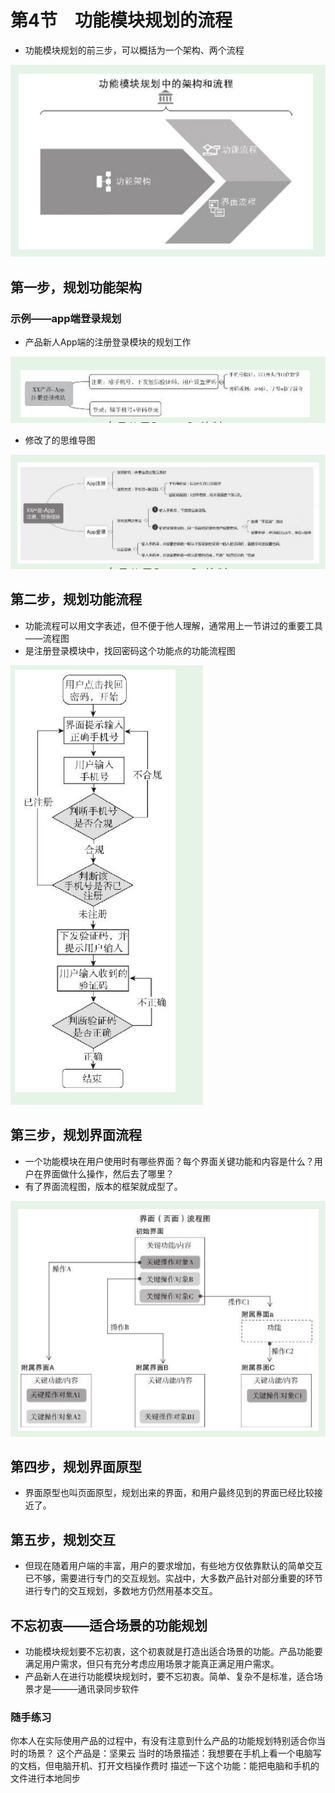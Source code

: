# 第4节　功能模块规划的流程

* 功能模块规划的前三步，可以概括为一个架构、两个流程

![image-20200318154913962](image-20200318154913962.png)

## 第一步，规划功能架构

### 示例——app端登录规划

* 产品新人App端的注册登录模块的规划工作

![image-20200318160414611](image-20200318160414611.png)

* 修改了的思维导图

![image-20200318160457716](image-20200318160457716.png)

## 第二步，规划功能流程

* 功能流程可以用文字表述，但不便于他人理解，通常用上一节讲过的重要工具——流程图
* 是注册登录模块中，找回密码这个功能点的功能流程图

![image-20200318161350289](image-20200318161350289.png)

## 第三步，规划界面流程

* 一个功能模块在用户使用时有哪些界面？每个界面关键功能和内容是什么？用户在界面做什么操作，然后去了哪里？
* 有了界面流程图，版本的框架就成型了。

![image-20200318161437186](image-20200318161437186.png)

## 第四步，规划界面原型

* 界面原型也叫页面原型，规划出来的界面，和用户最终见到的界面已经比较接近了。

## 第五步，规划交互

* 但现在随着用户端的丰富，用户的要求增加，有些地方仅依靠默认的简单交互已不够，需要进行专门的交互规划。实战中，大多数产品针对部分重要的环节进行专门的交互规划，多数地方仍然用基本交互。

## 不忘初衷——适合场景的功能规划

* 功能模块规划要不忘初衷，这个初衷就是打造出适合场景的功能。产品功能要满足用户需求，但只有充分考虑应用场景才能真正满足用户需求。
* 产品新人在进行功能模块规划时，要不忘初衷。简单、复杂不是标准，适合场景才是———通讯录同步软件

### 随手练习
你本人在实际使用产品的过程中，有没有注意到什么产品的功能规划特别适合你当时的场景？
这个产品是：坚果云
当时的场景描述：我想要在手机上看一个电脑写的文档，但电脑开机、打开文档操作费时
描述一下这个功能：能把电脑和手机的文件进行本地同步

